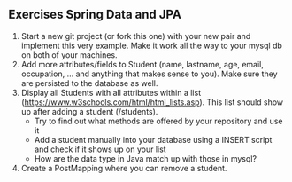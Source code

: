 ## Exercises Spring Data and JPA
1. Start a new git project (or fork this one) with your new pair and implement this very example. Make it work all the way to your mysql db on both of your machines.
2. Add more attributes/fields to Student (name, lastname, age, email, occupation, ... and anything that makes sense to you). Make sure they are persisted to the database as well.
3. Display all Students with all attributes within a list (https://www.w3schools.com/html/html_lists.asp). This list should show up after adding a student (/students).
   * Try to find out what methods are offered by your repository and use it
   * Add a student manually into your database using a INSERT script and check if it shows up on your list
   * How are the data type in Java match up with those in mysql?
4. Create a PostMapping where you can remove a student. 
